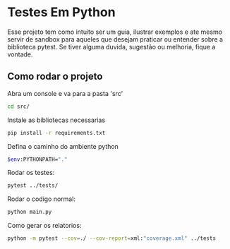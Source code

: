 # Testes Em Python
Esse projeto tem como intuito ser um guia, ilustrar exemplos e ate mesmo servir de sandbox para aqueles que desejam praticar ou entender sobre a biblioteca pytest.
Se tiver alguma duvida, sugestão ou melhoria, fique a vontade.

## Como rodar o projeto
Abra um console e va para a pasta 'src'
```bash
cd src/
```
Instale as bibliotecas necessarias
```bash
pip install -r requirements.txt
```
Defina o caminho do ambiente python
```bash
$env:PYTHONPATH="."
```
Rodar os testes:
```bash
pytest ../tests/
```
Rodar o codigo normal:
```bash
python main.py
```
Como gerar os relatorios:
```bash
python -m pytest --cov=./ --cov-report=xml:"coverage.xml" ../tests
```
